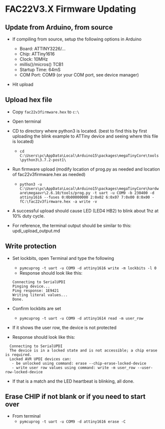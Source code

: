 # FAC22V3.X Firmware Updating

## Update from Arduino, from source

* If compiling from source, setup the following options in Arduino

  * Board: ATTINY3226/...
  * Chip: ATTiny1616
  * Clock: 10MHz
  * millis()/micros() TCB1
  * Startup Time: 64mS
  * COM Port: COM9 (or your COM port, see device manager)

* Hit upload

## Upload hex file

* Copy `fac22v3firmware.hex` to `c:\`
* Open terminal
* CD to directory where python3 is located. (best to find this by first uploading the blink example to ATTiny device and seeing where this file is located)
  * `cd C:\Users\pc\AppData\Local\Arduino15\packages\megaTinyCore\tools\python3\3.7.2-post1\`
* Run firmware upload (modify location of prog.py as needed and location of fac22v3firmware.hex as needed)
  * `python3 -u C:\Users\pc\AppData\Local\Arduino15\packages\megaTinyCore\hardware\megaavr\2.6.10/tools/prog.py -t uart -u COM9 -b 230400 -d attiny1616 --fuses 0:0b00000000 2:0x02 6:0x07 7:0x00 8:0x00 -fC:\fac22v3firmware.hex -a write -v `

* A successful upload should cause LED (LED4 HB2) to blink about 1hz at 10% duty cycle. 
* For reference, the terminal output should be similar to this: updi_upload_output.md

## Write protection

* Set lockbits, open Terminal and type the following
  * `pymcuprog -t uart -u COM9 -d attiny1616 write -m lockbits -l 0`
  * Response should look like this:
  ```
  Connecting to SerialUPDI
  Pinging device...
  Ping response: 1E9421
  Writing literal values...
  Done.
  ```

* Confirm lockbits are set
  * `pymcuprog -t uart -u COM9 -d attiny1614 read -m user_row`

* If it shows the user row, the device is not protected

* Response should look like this:
```
  Connecting to SerialUPDI
  The device is in a locked state and is not accessible; a chip erase is required.
  Locked AVR UPDI devices can:
   - be unlocked using command: erase --chip-erase-locked-device
   - write user row values using command: write -m user_row --user-row-locked-device
```

* If that is a match and the LED heartbeat is blinking, all done.

## Erase CHIP if not blank or if you need to start over

* From terminal
  * `pymcuprog -t uart -u COM9 -d attiny1616 erase -C`